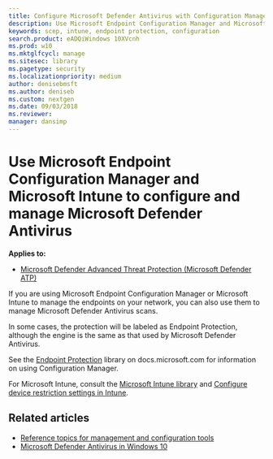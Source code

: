 ```yaml
---
title: Configure Microsoft Defender Antivirus with Configuration Manager and Intune
description: Use Microsoft Endpoint Configuration Manager and Microsoft Intune to configure Microsoft Defender AV and Endpoint Protection
keywords: scep, intune, endpoint protection, configuration
search.product: eADQiWindows 10XVcnh
ms.prod: w10
ms.mktglfcycl: manage
ms.sitesec: library
ms.pagetype: security
ms.localizationpriority: medium
author: denisebmsft
ms.author: deniseb
ms.custom: nextgen
ms.date: 09/03/2018
ms.reviewer: 
manager: dansimp
---
```


# Use Microsoft Endpoint Configuration Manager and Microsoft Intune to configure and manage Microsoft Defender Antivirus

**Applies to:**

- [Microsoft Defender Advanced Threat Protection (Microsoft Defender ATP)](https://go.microsoft.com/fwlink/p/?linkid=2069559)

If you are using Microsoft Endpoint Configuration Manager or Microsoft Intune to manage the endpoints on your network, you can also use them to manage Microsoft Defender Antivirus scans.

In some cases, the protection will be labeled as Endpoint Protection, although the engine is the same as that used by Microsoft Defender Antivirus.

See the [Endpoint Protection](https://docs.microsoft.com/sccm/protect/deploy-use/endpoint-protection) library on docs.microsoft.com for information on using Configuration Manager.

For Microsoft Intune, consult the [Microsoft Intune library](https://docs.microsoft.com/intune/introduction-intune) and [Configure device restriction settings in Intune](https://docs.microsoft.com/intune/device-restrictions-configure).


## Related articles

- [Reference topics for management and configuration tools](configuration-management-reference-microsoft-defender-antivirus.md)
- [Microsoft Defender Antivirus in Windows 10](microsoft-defender-antivirus-in-windows-10.md)
